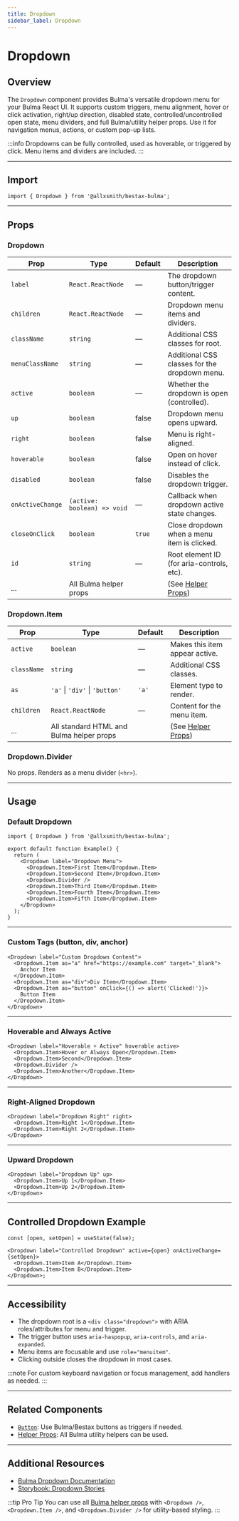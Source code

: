 ```yaml
---
title: Dropdown
sidebar_label: Dropdown
---
```


# Dropdown

## Overview

The `Dropdown` component provides Bulma's versatile dropdown menu for your Bulma React UI. It supports custom triggers, menu alignment, hover or click activation, right/up direction, disabled state, controlled/uncontrolled open state, menu dividers, and full Bulma/utility helper props. Use it for navigation menus, actions, or custom pop-up lists.

:::info
Dropdowns can be fully controlled, used as hoverable, or triggered by click. Menu items and dividers are included.
:::

---

## Import

```tsx
import { Dropdown } from '@allxsmith/bestax-bulma';
```

---

## Props

### Dropdown

| Prop             | Type                        | Default | Description                                      |
| ---------------- | --------------------------- | ------- | ------------------------------------------------ |
| `label`          | `React.ReactNode`           | —       | The dropdown button/trigger content.             |
| `children`       | `React.ReactNode`           | —       | Dropdown menu items and dividers.                |
| `className`      | `string`                    | —       | Additional CSS classes for root.                 |
| `menuClassName`  | `string`                    | —       | Additional CSS classes for the dropdown menu.    |
| `active`         | `boolean`                   | —       | Whether the dropdown is open (controlled).       |
| `up`             | `boolean`                   | false   | Dropdown menu opens upward.                      |
| `right`          | `boolean`                   | false   | Menu is right-aligned.                           |
| `hoverable`      | `boolean`                   | false   | Open on hover instead of click.                  |
| `disabled`       | `boolean`                   | false   | Disables the dropdown trigger.                   |
| `onActiveChange` | `(active: boolean) => void` | —       | Callback when dropdown active state changes.     |
| `closeOnClick`   | `boolean`                   | `true`  | Close dropdown when a menu item is clicked.      |
| `id`             | `string`                    | —       | Root element ID (for aria-controls, etc).        |
| ...              | All Bulma helper props      |         | (See [Helper Props](../helpers/usebulmaclasses)) |

### Dropdown.Item

| Prop        | Type                                     | Default | Description                                      |
| ----------- | ---------------------------------------- | ------- | ------------------------------------------------ |
| `active`    | `boolean`                                | —       | Makes this item appear active.                   |
| `className` | `string`                                 | —       | Additional CSS classes.                          |
| `as`        | `'a'` \| `'div'` \| `'button'`           | `'a'`   | Element type to render.                          |
| `children`  | `React.ReactNode`                        | —       | Content for the menu item.                       |
| ...         | All standard HTML and Bulma helper props |         | (See [Helper Props](../helpers/usebulmaclasses)) |

### Dropdown.Divider

No props. Renders as a menu divider (`<hr>`).

---

## Usage

### Default Dropdown

```tsx
import { Dropdown } from '@allxsmith/bestax-bulma';

export default function Example() {
  return (
    <Dropdown label="Dropdown Menu">
      <Dropdown.Item>First Item</Dropdown.Item>
      <Dropdown.Item>Second Item</Dropdown.Item>
      <Dropdown.Divider />
      <Dropdown.Item>Third Item</Dropdown.Item>
      <Dropdown.Item>Fourth Item</Dropdown.Item>
      <Dropdown.Item>Fifth Item</Dropdown.Item>
    </Dropdown>
  );
}
```

---

### Custom Tags (button, div, anchor)

```tsx
<Dropdown label="Custom Dropdown Content">
  <Dropdown.Item as="a" href="https://example.com" target="_blank">
    Anchor Item
  </Dropdown.Item>
  <Dropdown.Item as="div">Div Item</Dropdown.Item>
  <Dropdown.Item as="button" onClick={() => alert('Clicked!')}>
    Button Item
  </Dropdown.Item>
</Dropdown>
```

---

### Hoverable and Always Active

```tsx
<Dropdown label="Hoverable + Active" hoverable active>
  <Dropdown.Item>Hover or Always Open</Dropdown.Item>
  <Dropdown.Item>Second</Dropdown.Item>
  <Dropdown.Divider />
  <Dropdown.Item>Another</Dropdown.Item>
</Dropdown>
```

---

### Right-Aligned Dropdown

```tsx
<Dropdown label="Dropdown Right" right>
  <Dropdown.Item>Right 1</Dropdown.Item>
  <Dropdown.Item>Right 2</Dropdown.Item>
</Dropdown>
```

---

### Upward Dropdown

```tsx
<Dropdown label="Dropdown Up" up>
  <Dropdown.Item>Up 1</Dropdown.Item>
  <Dropdown.Item>Up 2</Dropdown.Item>
</Dropdown>
```

---

## Controlled Dropdown Example

```tsx
const [open, setOpen] = useState(false);

<Dropdown label="Controlled Dropdown" active={open} onActiveChange={setOpen}>
  <Dropdown.Item>Item A</Dropdown.Item>
  <Dropdown.Item>Item B</Dropdown.Item>
</Dropdown>;
```

---

## Accessibility

- The dropdown root is a `<div class="dropdown">` with ARIA roles/attributes for menu and trigger.
- The trigger button uses `aria-haspopup`, `aria-controls`, and `aria-expanded`.
- Menu items are focusable and use `role="menuitem"`.
- Clicking outside closes the dropdown in most cases.

:::note
For custom keyboard navigation or focus management, add handlers as needed.
:::

---

## Related Components

- [`Button`](../elements/button.md): Use Bulma/Bestax buttons as triggers if needed.
- [Helper Props](../helpers/usebulmaclasses.md): All Bulma utility helpers can be used.

---

## Additional Resources

- [Bulma Dropdown Documentation](https://bulma.io/documentation/components/dropdown/)
- [Storybook: Dropdown Stories](https://bestax.cc/storybook/?path=/story/components-dropdown--default)

:::tip Pro Tip
You can use all [Bulma helper props](../helpers/usebulmaclasses.md) with `<Dropdown />`, `<Dropdown.Item />`, and `<Dropdown.Divider />` for utility-based styling.
:::
